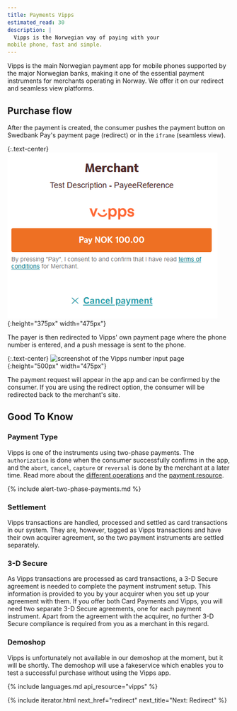 ```yaml
---
title: Payments Vipps
estimated_read: 30
description: |
  Vipps is the Norwegian way of paying with your
mobile phone, fast and simple.
---
```


Vipps is the main Norwegian payment app for mobile phones supported by the major
Norwegian banks, making it one of the essential payment instruments for
merchants operating in Norway. We offer it on our redirect and seamless view
platforms.

## Purchase flow

After the payment is created, the consumer pushes the payment button on Swedbank Pay's
payment page (redirect) or in the `iframe` (seamless view).

{:.text-center}
![screenshot of the first Vipps redirect page][vipps-redirect]{:height="375px" width="475px"}

The payer is then redirected to Vipps' own payment
page where the phone number is entered, and a push message is sent to the phone.

{:.text-center}
![screenshot of the Vipps number input page][vipps-number-input]{:height="500px" width="475px"}

The payment request will appear in the app and can be confirmed by the consumer.
If you are using the redirect option, the consumer will be redirected back to
the merchant's site.

## Good To Know

### Payment Type

Vipps is one of the instruments using two-phase payments. The `authorization` is
done when the consumer successfully confirms in the app, and the `abort`,
`cancel`, `capture` or `reversal` is done by the merchant at a later time. Read
more about the [different operations][after-payment] and the [payment
resource][payment-resource].

{% include alert-two-phase-payments.md %}

### Settlement

Vipps transactions are handled, processed and settled as card transactions in
our system. They are, however, tagged as Vipps transactions and have their own
acquirer agreement, so the two payment instruments are settled separately.

### 3-D Secure

As Vipps transactions are processed as card transactions, a 3-D Secure agreement
is needed to complete the payment instrument setup. This information is provided
to you by your acquirer when you set up your agreement with them. If you offer
both Card Payments and Vipps, you will need two separate 3-D Secure agreements,
one for each payment instrument. Apart from the agreement with the acquirer, no
further 3-D Secure compliance is required from you as a merchant in this regard.

### Demoshop

Vipps is unfortunately not available in our demoshop at the moment, but it will
be shortly. The demoshop will use a fakeservice which enables you to test a
successful purchase without using the Vipps app.

{% include languages.md api_resource="vipps" %}

{% include iterator.html  next_href="redirect" next_title="Next: Redirect" %}

[payment-resource]: /payments/vipps/other-features#payment-resource
[after-payment]: /payments/vipps/after-payment#operations
[capture]: /payments/vipps/after-payment#captures
[cancel]: /payments/vipps/after-payment#cancellations
[vipps-redirect]: /assets/img/payments/vipps-redirect-en.png
[vipps-number-input]: /assets/img/payments/vipps-number-input-en.png
